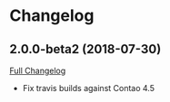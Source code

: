 
Changelog
=========

2.0.0-beta2 (2018-07-30)
------------------------

[Full Changelog](https://github.com/contao-bootstrap/grid/compare/2.0.0-beta1...release/2.0.0)

 - Fix travis builds against Contao 4.5
